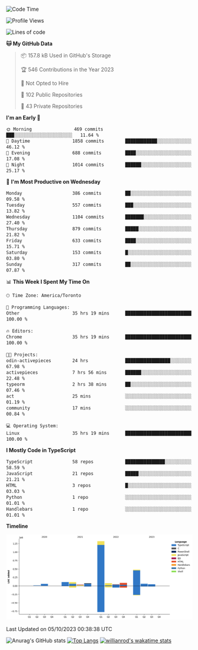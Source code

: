 <!--START_SECTION:waka-->
![Code Time](http://img.shields.io/badge/Code%20Time-689%20hrs%2041%20mins-blue)

![Profile Views](http://img.shields.io/badge/Profile%20Views-0-blue)

![Lines of code](https://img.shields.io/badge/From%20Hello%20World%20I%27ve%20Written-2.5%20million%20lines%20of%20code-blue)

**🐱 My GitHub Data** 

> 📦 157.8 kB Used in GitHub's Storage 
 > 
> 🏆 546 Contributions in the Year 2023
 > 
> 🚫 Not Opted to Hire
 > 
> 📜 102 Public Repositories 
 > 
> 🔑 43 Private Repositories 
 > 
**I'm an Early 🐤** 

```text
🌞 Morning                469 commits         ███░░░░░░░░░░░░░░░░░░░░░░   11.64 % 
🌆 Daytime                1858 commits        ████████████░░░░░░░░░░░░░   46.12 % 
🌃 Evening                688 commits         ████░░░░░░░░░░░░░░░░░░░░░   17.08 % 
🌙 Night                  1014 commits        ██████░░░░░░░░░░░░░░░░░░░   25.17 % 
```
📅 **I'm Most Productive on Wednesday** 

```text
Monday                   386 commits         ██░░░░░░░░░░░░░░░░░░░░░░░   09.58 % 
Tuesday                  557 commits         ███░░░░░░░░░░░░░░░░░░░░░░   13.82 % 
Wednesday                1104 commits        ███████░░░░░░░░░░░░░░░░░░   27.40 % 
Thursday                 879 commits         █████░░░░░░░░░░░░░░░░░░░░   21.82 % 
Friday                   633 commits         ████░░░░░░░░░░░░░░░░░░░░░   15.71 % 
Saturday                 153 commits         █░░░░░░░░░░░░░░░░░░░░░░░░   03.80 % 
Sunday                   317 commits         ██░░░░░░░░░░░░░░░░░░░░░░░   07.87 % 
```


📊 **This Week I Spent My Time On** 

```text
🕑︎ Time Zone: America/Toronto

💬 Programming Languages: 
Other                    35 hrs 19 mins      █████████████████████████   100.00 % 

🔥 Editors: 
Chrome                   35 hrs 19 mins      █████████████████████████   100.00 % 

🐱‍💻 Projects: 
odin-activepieces        24 hrs              █████████████████░░░░░░░░   67.98 % 
activepieces             7 hrs 56 mins       ██████░░░░░░░░░░░░░░░░░░░   22.48 % 
typeorm                  2 hrs 38 mins       ██░░░░░░░░░░░░░░░░░░░░░░░   07.46 % 
act                      25 mins             ░░░░░░░░░░░░░░░░░░░░░░░░░   01.19 % 
community                17 mins             ░░░░░░░░░░░░░░░░░░░░░░░░░   00.84 % 

💻 Operating System: 
Linux                    35 hrs 19 mins      █████████████████████████   100.00 % 
```

**I Mostly Code in TypeScript** 

```text
TypeScript               58 repos            ███████████████░░░░░░░░░░   58.59 % 
JavaScript               21 repos            █████░░░░░░░░░░░░░░░░░░░░   21.21 % 
HTML                     3 repos             █░░░░░░░░░░░░░░░░░░░░░░░░   03.03 % 
Python                   1 repo              ░░░░░░░░░░░░░░░░░░░░░░░░░   01.01 % 
Handlebars               1 repo              ░░░░░░░░░░░░░░░░░░░░░░░░░   01.01 % 
```



**Timeline**

![Lines of Code chart](https://raw.githubusercontent.com/wise-introvert/wise-introvert/master/assets/bar_graph.png)


 Last Updated on 05/10/2023 00:38:38 UTC
<!--END_SECTION:waka-->

![Anurag's GitHub stats](https://github-readme-stats.vercel.app/api?username=wise-introvert&count_private=true&show_icons=true)
[![Top Langs](https://github-readme-stats.vercel.app/api/top-langs/?username=wise-introvert&langs_count=10)](https://github.com/anuraghazra/github-readme-stats)
[![willianrod's wakatime stats](https://github-readme-stats.vercel.app/api/wakatime?username=wiseintrovert)](https://github.com/anuraghazra/github-readme-stats)
